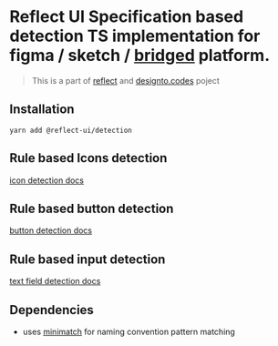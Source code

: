 # Reflect UI Specification based detection TS implementation for figma / sketch / [bridged](https://bridged.xyz) platform.

> This is a part of [reflect](https://reflect-ui.com) and [designto.codes](https://designto.codes) poject

## Installation

```
yarn add @reflect-ui/detection
```

## Rule based Icons detection

[icon detection docs](./docs/icon.md)

## Rule based button detection

[button detection docs](./docs/button.md)

## Rule based input detection

[text field detection docs](./docs/text-field.md)

## Dependencies

- uses [minimatch](https://github.com/isaacs/minimatch) for naming convention pattern matching
